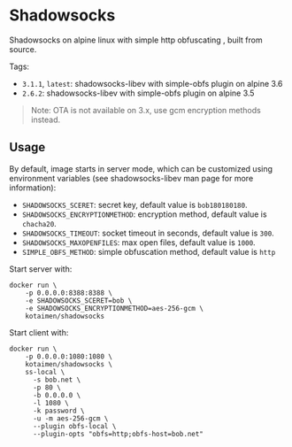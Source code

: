 # Shadowsocks

Shadowsocks on alpine linux with simple http obfuscating , built from source.

Tags:

- `3.1.1`, `latest`: shadowsocks-libev with simple-obfs plugin on alpine 3.6
- `2.6.2`: shadowsocks-libev with simple-obfs plugin on alpine 3.5

> Note: OTA is not available on 3.x, use gcm encryption methods instead. 

## Usage

By default, image starts in server mode, which can be customized using
environment variables (see shadowsocks-libev man page for more information):

- `SHADOWSOCKS_SCERET`: secret key, default value is `bob180180180`.
- `SHADOWSOCKS_ENCRYPTIONMETHOD`: encryption method, default value is `chacha20`.
- `SHADOWSOCKS_TIMEOUT`: socket timeout in seconds, default value is `300`.
- `SHADOWSOCKS_MAXOPENFILES`: max open files, default value is `1000`.
- `SIMPLE_OBFS_METHOD`: simple obfuscation method, default value is `http`

Start server with:

    docker run \
        -p 0.0.0.0:8388:8388 \
        -e SHADOWSOCKS_SCERET=bob \
        -e SHADOWSOCKS_ENCRYPTIONMETHOD=aes-256-gcm \
        kotaimen/shadowsocks
    
Start client with:

    docker run \
        -p 0.0.0.0:1080:1080 \
        kotaimen/shadowsocks \
        ss-local \
          -s bob.net \
          -p 80 \
          -b 0.0.0.0 \
          -l 1080 \
          -k password \
          -u -m aes-256-gcm \
          --plugin obfs-local \
          --plugin-opts "obfs=http;obfs-host=bob.net"

